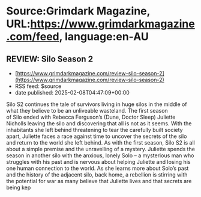 # Source:Grimdark Magazine, URL:https://www.grimdarkmagazine.com/feed, language:en-AU

## REVIEW: Silo Season 2
 - [https://www.grimdarkmagazine.com/review-silo-season-2](https://www.grimdarkmagazine.com/review-silo-season-2)
 - RSS feed: $source
 - date published: 2025-02-08T04:47:09+00:00

<p>Silo S2 continues the tale of survivors living in huge silos in the middle of what they believe to be an unliveable wasteland. The first season of Silo ended with Rebecca Ferguson’s (Dune, Doctor Sleep) Juliette Nicholls leaving the silo and discovering that all is not as it seems. With the inhabitants she left behind threatening to tear the carefully built society apart, Juliette faces a race against time to uncover the secrets of the silo and return to the world she left behind. As with the first season, Silo S2 is all about a simple premise and the unravelling of a mystery. Juliette spends the season in another silo with the anxious, lonely Solo – a mysterious man who struggles with his past and is nervous about helping Juliette and losing his one human connection to the world. As she learns more about Solo’s past and the history of the adjacent silo, back home, a rebellion is stirring with the potential for war as many believe that Juliette lives and that secrets are being kep

